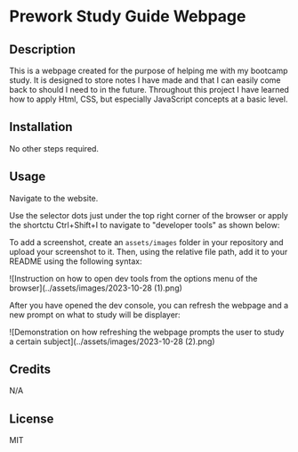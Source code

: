   # Prework Study Guide Webpage

## Description

This is a webpage created for the purpose of helping me with my bootcamp study. It is designed to store notes I have made and that I can easily come back to should I need to in the future.
Throughout this project I have learned how to apply Html, CSS, but especially JavaScript concepts at a basic level.

## Installation

No other steps required.

## Usage

Navigate to the website.

Use the selector dots just under the top right corner of the browser or apply the shortctu Ctrl+Shift+I to navigate to "developer tools" as shown below:


To add a screenshot, create an `assets/images` folder in your repository and upload your screenshot to it. Then, using the relative file path, add it to your README using the following syntax:

![Instruction on how to open dev tools from the options menu of the browser](../assets/images/2023-10-28 (1).png)

After you have opened the dev console, you can refresh the webpage and a new prompt on what to study will be displayer:

![Demonstration on how refreshing the webpage prompts the user to study a certain subject](../assets/images/2023-10-28 (2).png)

## Credits

N/A

## License

MIT
